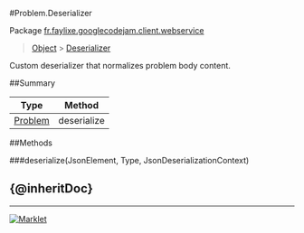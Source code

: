 #Problem.Deserializer

Package [fr.faylixe.googlecodejam.client.webservice](README.md)<br>
> [Object](../../../../java/lang/Object.md) > [Deserializer](Deserializer.md)

Custom deserializer that normalizes problem body content.

##Summary

Type | Method
 --- | --- 
[Problem](Problem.md) | deserialize


##Methods

###deserialize(JsonElement, Type, JsonDeserializationContext)


{@inheritDoc}
---
---
[![Marklet](https://img.shields.io/badge/Generated%20by-Marklet-green.svg)](https://github.com/Faylixe/marklet)